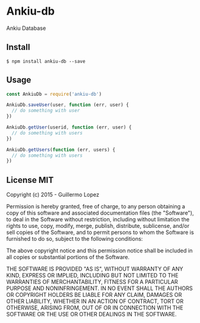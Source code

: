 # Ankiu-db

Ankiu Database

## Install

```
$ npm install ankiu-db --save
```

## Usage

``` js
const AnkiuDb = require('ankiu-db')

AnkiuDb.saveUser(user, function (err, user) {
  // do something with user
})

AnkiuDb.getUser(userid, function (err, user) {
  // do something with users
})

AnkiuDb.getUsers(function (err, users) {
  // do something with users
})


```

## License MIT

Copyright (c) 2015 - Guillermo Lopez


Permission is hereby granted, free of charge, to any person obtaining a copy
of this software and associated documentation files (the "Software"), to deal
in the Software without restriction, including without limitation the rights
to use, copy, modify, merge, publish, distribute, sublicense, and/or sell
copies of the Software, and to permit persons to whom the Software is
furnished to do so, subject to the following conditions:


The above copyright notice and this permission notice shall be included in
all copies or substantial portions of the Software.


THE SOFTWARE IS PROVIDED "AS IS", WITHOUT WARRANTY OF ANY KIND, EXPRESS OR
IMPLIED, INCLUDING BUT NOT LIMITED TO THE WARRANTIES OF MERCHANTABILITY,
FITNESS FOR A PARTICULAR PURPOSE AND NONINFRINGEMENT.  IN NO EVENT SHALL THE
AUTHORS OR COPYRIGHT HOLDERS BE LIABLE FOR ANY CLAIM, DAMAGES OR OTHER
LIABILITY, WHETHER IN AN ACTION OF CONTRACT, TORT OR OTHERWISE, ARISING FROM,
OUT OF OR IN CONNECTION WITH THE SOFTWARE OR THE USE OR OTHER DEALINGS IN
THE SOFTWARE.
